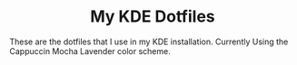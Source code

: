 <h1 align=center>My KDE Dotfiles</h1>
These are the dotfiles that I use in my KDE installation. Currently Using the Cappuccin Mocha Lavender color scheme.

